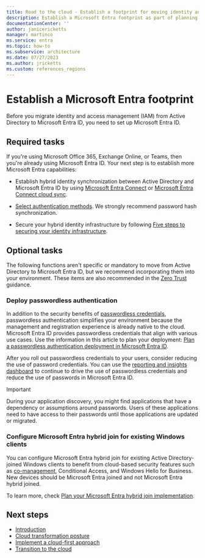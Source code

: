 ```yaml
---
title: Road to the cloud - Establish a footprint for moving identity and access management from Active Directory to Microsoft Entra ID
description: Establish a Microsoft Entra footprint as part of planning your migration of IAM from Active Directory to Microsoft Entra ID.
documentationCenter: ''
author: janicericketts
manager: martinco
ms.service: entra
ms.topic: how-to
ms.subservice: architecture
ms.date: 07/27/2023
ms.author: jricketts
ms.custom: references_regions
---
```

# Establish a Microsoft Entra footprint

Before you migrate identity and access management (IAM) from Active Directory to Microsoft Entra ID, you need to set up Microsoft Entra ID.

## Required tasks

If you're using Microsoft Office 365, Exchange Online, or Teams, then you're already using Microsoft Entra ID. Your next step is to establish more Microsoft Entra capabilities:

* Establish hybrid identity synchronization between Active Directory and Microsoft Entra ID by using [Microsoft Entra Connect](~/identity/hybrid/connect/whatis-azure-ad-connect.md) or [Microsoft Entra Connect cloud sync](~/identity/hybrid/cloud-sync/what-is-cloud-sync.md).

* [Select authentication methods](~/identity/hybrid/connect/choose-ad-authn.md). We strongly recommend password hash synchronization.

* Secure your hybrid identity infrastructure by following [Five steps to securing your identity infrastructure](/azure/security/fundamentals/steps-secure-identity).

## Optional tasks

The following functions aren't specific or mandatory to move from Active Directory to Microsoft Entra ID, but we recommend incorporating them into your environment. These items are also recommended in the [Zero Trust](/security/zero-trust/) guidance.

### Deploy passwordless authentication

In addition to the security benefits of [passwordless credentials](~/identity/authentication/concept-authentication-passwordless.md), passwordless authentication simplifies your environment because the management and registration experience is already native to the cloud. Microsoft Entra ID provides passwordless credentials that align with various use cases. Use the information in this article to plan your deployment: [Plan a passwordless authentication deployment in Microsoft Entra ID](~/identity/authentication/howto-authentication-passwordless-deployment.md).

After you roll out passwordless credentials to your users, consider reducing the use of password credentials. You can use the [reporting and insights dashboard](~/identity/authentication/howto-authentication-methods-activity.md) to continue to drive the use of passwordless credentials and reduce the use of passwords in Microsoft Entra ID.

>[!IMPORTANT]
>During your application discovery, you might find applications that have a dependency or assumptions around passwords. Users of these applications need to have access to their passwords until those applications are updated or migrated.

<a name='configure-hybrid-azure-ad-join-for-existing-windows-clients'></a>

### Configure Microsoft Entra hybrid join for existing Windows clients

You can configure Microsoft Entra hybrid join for existing Active Directory-joined Windows clients to benefit from cloud-based security features such as [co-management](/mem/configmgr/comanage/overview), Conditional Access, and Windows Hello for Business. New devices should be Microsoft Entra joined and not Microsoft Entra hybrid joined.

To learn more, check [Plan your Microsoft Entra hybrid join implementation](~/identity/devices/hybrid-join-plan.md).

## Next steps

* [Introduction](road-to-the-cloud-introduction.md)
* [Cloud transformation posture](road-to-the-cloud-posture.md)
* [Implement a cloud-first approach](road-to-the-cloud-implement.md)
* [Transition to the cloud](road-to-the-cloud-migrate.md)
